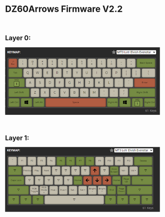 # DZ60Arrows Firmware V2.2

<br>

## Layer 0:
![Layer 0](screenshots/layer0.png)

<br>

## Layer 1:
![Layer 1](screenshots/layer1.png)
